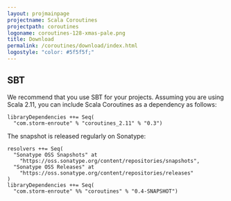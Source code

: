 ```yaml
---
layout: projmainpage
projectname: Scala Coroutines
projectpath: coroutines
logoname: coroutines-128-xmas-pale.png
title: Download
permalink: /coroutines/download/index.html
logostyle: "color: #5f5f5f;"
---
```



## SBT

We recommend that you use SBT for your projects.
Assuming you are using Scala 2.11,
you can include Scala Coroutines as a dependency as follows:

    libraryDependencies ++= Seq(
      "com.storm-enroute" % "coroutines_2.11" % "0.3")

The snapshot is released regularly on Sonatype:

    resolvers ++= Seq(
      "Sonatype OSS Snapshots" at
        "https://oss.sonatype.org/content/repositories/snapshots",
      "Sonatype OSS Releases" at
        "https://oss.sonatype.org/content/repositories/releases"
    )
    libraryDependencies ++= Seq(
      "com.storm-enroute" %% "coroutines" % "0.4-SNAPSHOT")

